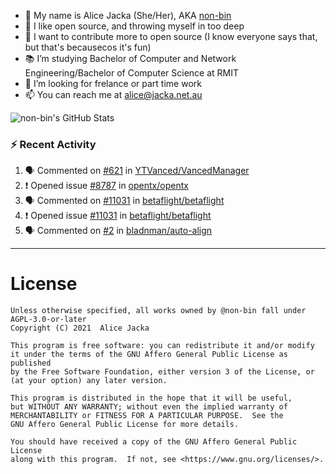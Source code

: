 - 👋 My name is Alice Jacka (She/Her), AKA [non-bin][website]
- 💞️ I like open source, and throwing myself in too deep
- 🌱 I want to contribute more to open source (I know everyone says that, but that's becausecos it's fun)
- 📚 I’m studying Bachelor of Computer and Network Engineering/Bachelor of Computer Science at RMIT
- 👀 I’m looking for frelance or part time work
- 📫 You can reach me at [alice@jacka.net.au][email]

<img alt="non-bin's GitHub Stats" src="https://github-readme-stats.vercel.app/api?username=non-bin&count_private=true&show_icons=true&theme=dark&hide_border=true" />

### :zap: Recent Activity

<!--START_SECTION:activity-->
1. 🗣 Commented on [#621](https://github.com/YTVanced/VancedManager/issues/621) in [YTVanced/VancedManager](https://github.com/YTVanced/VancedManager)
2. ❗️ Opened issue [#8787](https://github.com/opentx/opentx/issues/8787) in [opentx/opentx](https://github.com/opentx/opentx)
3. 🗣 Commented on [#11031](https://github.com/betaflight/betaflight/issues/11031) in [betaflight/betaflight](https://github.com/betaflight/betaflight)
4. ❗️ Opened issue [#11031](https://github.com/betaflight/betaflight/issues/11031) in [betaflight/betaflight](https://github.com/betaflight/betaflight)
5. 🗣 Commented on [#2](https://github.com/bladnman/auto-align/issues/2) in [bladnman/auto-align](https://github.com/bladnman/auto-align)
<!--END_SECTION:activity-->

---

# License

    Unless otherwise specified, all works owned by @non-bin fall under AGPL-3.0-or-later
    Copyright (C) 2021  Alice Jacka

    This program is free software: you can redistribute it and/or modify
    it under the terms of the GNU Affero General Public License as published
    by the Free Software Foundation, either version 3 of the License, or
    (at your option) any later version.

    This program is distributed in the hope that it will be useful,
    but WITHOUT ANY WARRANTY; without even the implied warranty of
    MERCHANTABILITY or FITNESS FOR A PARTICULAR PURPOSE.  See the
    GNU Affero General Public License for more details.

    You should have received a copy of the GNU Affero General Public License
    along with this program.  If not, see <https://www.gnu.org/licenses/>.
    
[website]: https://hihello.me/p/71c781e8-9bce-4bbe-923f-bb847fcbbebd "HiHello Card"
[email]: mailto:alice@jacka.net.au "alice@jacka.net.au"

<!--
**jamesgeorge007/jamesgeorge007** is a ✨ _special_ ✨ repository because its `README.md` (this file) appears on your GitHub profile.

Here are some ideas to get you started:

- 🌱 I’m currently learning ...
- 👯 I’m looking to collaborate on ...
- 🤔 I’m looking for help with ...
- 💬 Ask me about ...
- 😄 Pronouns: ...
- ⚡ Fun fact: ...
-->
